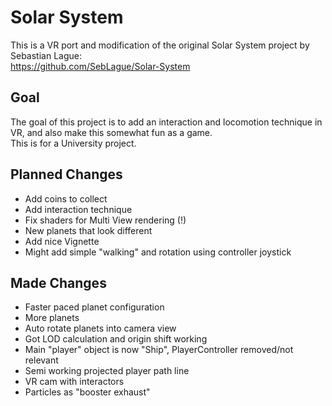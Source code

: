 # Solar System

This is a VR port and modification of the original Solar System project by Sebastian Lague:  
https://github.com/SebLague/Solar-System  

## Goal
The goal of this project is to add an interaction and locomotion technique in VR, and also make this somewhat fun as a game.  
This is for a University project.  


## Planned Changes
- Add coins to collect
- Add interaction technique
- Fix shaders for Multi View rendering (!)
- New planets that look different
- Add nice Vignette
- Might add simple "walking" and rotation using controller joystick
## Made Changes
- Faster paced planet configuration
- More planets
- Auto rotate planets into camera view
- Got LOD calculation and origin shift working
- Main "player" object is now "Ship", PlayerController removed/not relevant
- Semi working projected player path line
- VR cam with interactors
- Particles as "booster exhaust"

